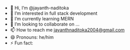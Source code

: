 - 👋 Hi, I’m @jayanth-naditoka
- 👀 I’m interested in full stack development
- 🌱 I’m currently learning MERN
- 💞️ I’m looking to collaborate on ...
- 📫 How to reach me jayanthnaditoka2004@gmail.com
- 😄 Pronouns: he/him
- ⚡ Fun fact: 

<!---
jayanth-naditoka/jayanth-naditoka is a ✨ special ✨ repository because its `README.md` (this file) appears on your GitHub profile.
You can click the Preview link to take a look at your changes.
--->
